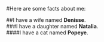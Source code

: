 #Here are some facts about me:<br>

##I have a wife named **Denisse**.<br>
###I have a daughter named **Natalia**.<br>
####I have a cat named **Popeye**.
